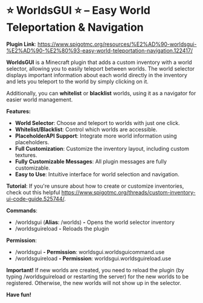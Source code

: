# ⭐ WorldsGUI ⭐ – Easy World Teleportation & Navigation

**Plugin Link**: https://www.spigotmc.org/resources/%E2%AD%90-worldsgui-%E2%AD%90-%E2%80%93-easy-world-teleportation-navigation.122417/

**WorldsGUI** is a Minecraft plugin that adds a custom inventory with a world selector, allowing you to easily teleport between worlds. The world selector displays important information about each world directly in the inventory and lets you teleport to the world by simply clicking on it.

Additionally, you can **whitelist** or **blacklist** worlds, using it as a navigator for easier world management.

**Features:**
- **World Selector**: Choose and teleport to worlds with just one click.
- **Whitelist/Blacklist**: Control which worlds are accessible.
- **PlaceholderAPI Support**: Integrate more world information using placeholders.
- **Full Customization**: Customize the inventory layout, including custom textures.
- **Fully Customizable Messages**: All plugin messages are fully customizable.
- **Easy to Use**: Intuitive interface for world selection and navigation.

**Tutorial**: If you're unsure about how to create or customize inventories, check out this helpful https://www.spigotmc.org/threads/custom-inventory-ui-code-guide.525744/.

**Commands**:
- /worldsgui (**Alias**: /worlds) **-** Opens the world selector inventory
- /worldsguireload **-** Reloads the plugin

**Permission**:
- /worldsgui **- Permission**: worldsgui.worldsguicommand.use
- /worldsguireload **- Permission**: worldsgui.worldsguireload.use

**Important!**
If new worlds are created, you need to reload the plugin (by typing /worldsguireload or restarting the server) for the new worlds to be registered. Otherwise, the new worlds will not show up in the selector.

**Have fun!**
